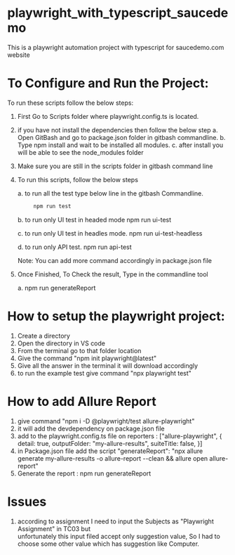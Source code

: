 # playwright_with_typescript_saucedemo
This is a playwright automation project with typescript for saucedemo.com website

 To Configure and Run the Project:
===================================

To run these scripts follow the below steps:

1. First Go to Scripts folder where playwright.config.ts is located.
2. if you have not install the dependencies then follow the below step
    a. Open GitBash and go to package.json folder in gitbash commandline.
    b. Type npm install and wait to be installed all modules.
    c. after install you will be able to see the node_modules folder

3. Make sure you are still in the scripts folder in gitbash command line
4. To run this scripts, follow the below steps

    a. to run all the test type below line in the gitbash Commandline.
   ```bash
        npm run test
   ```

    b. to run only UI test in headed mode 
        npm run ui-test

    c. to run only UI test in headles mode.
        npm run ui-test-headless  

    d. to run only API test.
        npm run api-test

    Note: You can add more command accordingly in package.json file

6. Once Finished, To Check the result, Type in the commandline tool

    a. npm run generateReport

	

How to setup the playwright project:
===================================
1. Create a directory
2. Open the directory in VS code
3. From the terminal go to that folder location 
4. Give the command "npm init playwright@latest"
5. Give all the answer in the terminal it will download accordingly 
6. to run the example test give command "npx playwright test"


How to add Allure Report
=====================================
1. give command "npm i -D @playwright/test allure-playwright"
2. it will add the devdependency on package.json file
3. add to the playwright.config.ts file on reporters :
    ["allure-playwright",
        {
            detail: true,
            outputFolder: "my-allure-results",
            suiteTitle: false,
        }]
4. in Package.json file add the script 
    "generateReport": "npx allure generate my-allure-results -o allure-report --clean && allure open allure-report"
5. Generate the report : npm run generateReport

Issues
=====================================
1. according to assignment I need to input the Subjects as "Playwright Assignment" in TC03 but  
unfortunately  this input filed accept only suggestion value, So I had to choose some other value which has suggestion like Computer. 
